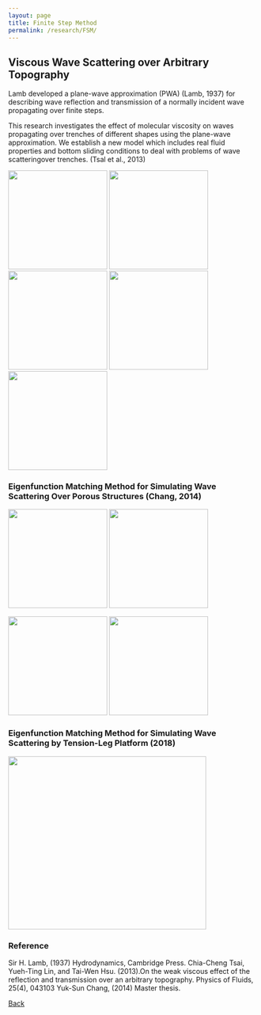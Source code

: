 ```yaml
---
layout: page
title: Finite Step Method 
permalink: /research/FSM/
---
```

## Viscous Wave Scattering over Arbitrary Topography

Lamb developed a plane-wave approximation (PWA) (Lamb, 1937) for describing wave reflection and transmission of a normally incident wave propagating over finite steps.

This research investigates the effect of molecular viscosity on waves propagating over trenches of different shapes using the plane-wave approximation. We establish a new model which includes real fluid properties and bottom sliding conditions to deal with problems of wave scatteringover trenches. (Tsal et al., 2013)

<img src="https://raw.githubusercontent.com/FiniteTsai/FiniteTsai.github.io/master/images/research/Finite Step Method/step2.png" height="200" width="200">
<img src="https://raw.githubusercontent.com/FiniteTsai/FiniteTsai.github.io/master/images/research/Finite Step Method/F3D.png"height="200" width="200"> <img src="https://raw.githubusercontent.com/FiniteTsai/FiniteTsai.github.io/master/images/research/Finite Step Method/FSM1_edited_edited.png"height="200" width="200">
<img src="https://raw.githubusercontent.com/FiniteTsai/FiniteTsai.github.io/master/images/research/Finite Step Method/TT.png" height="200" width="200"> <img src="https://raw.githubusercontent.com/FiniteTsai/FiniteTsai.github.io/master/images/research/Finite Step Method/S2.png" height="200" width="200">

### Eigenfunction Matching Method for Simulating Wave Scattering Over Porous Structures (Chang, 2014)

<img src="https://raw.githubusercontent.com/FiniteTsai/FiniteTsai.github.io/master/images/research/Finite Step Method/step.png" height="200" width="200"> <img src="https://raw.githubusercontent.com/FiniteTsai/FiniteTsai.github.io/master/images/research/Finite Step Method/FSM6.png" height="200" width="200">

<img src="https://raw.githubusercontent.com/FiniteTsai/FiniteTsai.github.io/master/images/research/Finite Step Method/FSM5.png" height="200" width="200"> <img src="https://raw.githubusercontent.com/FiniteTsai/FiniteTsai.github.io/master/images/research/Finite Step Method/FSM4.png" height="200" width="200">

### Eigenfunction Matching Method for  Simulating Wave Scattering by Tension-Leg Platform (2018)

<img src="https://raw.githubusercontent.com/FiniteTsai/FiniteTsai.github.io/master/images/research/Finite%20Step%20Method/FSM-1.png" width ="400" height="350">

### Reference
Sir H. Lamb, (1937) Hydrodynamics, Cambridge Press.
Chia-Cheng Tsai, Yueh-Ting Lin, and Tai-Wen Hsu. (2013).On the weak viscous effect of the reflection and transmission over an arbitrary topography. Physics of Fluids, 25(4), 043103
Yuk-Sun Chang, (2014) Master thesis.

[Back](https://finitetsai.github.io/research)
